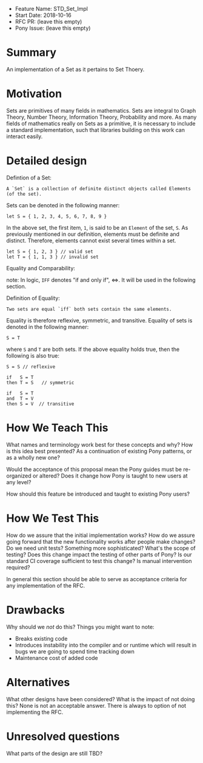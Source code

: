 - Feature Name: STD_Set_Impl
- Start Date: 2018-10-16
- RFC PR: (leave this empty)
- Pony Issue: (leave this empty)

# Summary

An implementation of a Set as it pertains to Set Thoery.

# Motivation

Sets are primitives of many fields in mathematics. Sets are integral to Graph Theory, Number Theory, Information Theory, Probability and more. As many fields of mathematics really on Sets as a primitive, it is necessary to include a standard implementation, such that libraries building on this work can interact easily.

# Detailed design

Defintion of a Set:  
```
A `Set` is a collection of definite distinct objects called Elements (of the set).
```
Sets can be denoted in the following manner:
```
let S = { 1, 2, 3, 4, 5, 6, 7, 8, 9 }
```
In the above set, the first item, `1`, is said to be an `Element` of the set, `S`. 
As previously mentioned in our definition, elements must be definite and distinct. Therefore, elements cannot exist several times within a set. 
```
let S = { 1, 2, 3 } // valid set
let T = { 1, 1, 3 } // invalid set
```


Equality and Comparability:

note: In logic, `IFF` denotes "if and only if", <=>. It will be used in the following section.

Definition of Equality:
```
Two sets are equal `iff` both sets contain the same elements.
```
Equality is therefore reflexive, symmetric, and transitive. Equality of sets is denoted in the following manner:
```
S = T
```
where `S` and `T` are both sets.
If the above equality holds true, then the following is also true:
```
S = S // reflexive

if   S = T 
then T = S   // symmetric

if   S = T
and  T = V
then S = V  // transitive
```


# How We Teach This

What names and terminology work best for these concepts and why? How is this idea best presented? As a continuation of existing Pony patterns, or as a wholly new one?

Would the acceptance of this proposal mean the Pony guides must be re-organized or altered? Does it change how Pony is taught to new users at any level?

How should this feature be introduced and taught to existing Pony users?

# How We Test This

How do we assure that the initial implementation works? How do we assure going forward that the new functionality works after people make changes? Do we need unit tests? Something more sophisticated? What's the scope of testing? Does this change impact the testing of other parts of Pony? Is our standard CI coverage sufficient to test this change? Is manual intervention required?

In general this section should be able to serve as acceptance criteria for any implementation of the RFC.

# Drawbacks

Why should we *not* do this? Things you might want to note:

* Breaks existing code
* Introduces instability into the compiler and or runtime which will result in bugs we are going to spend time tracking down
* Maintenance cost of added code

# Alternatives

What other designs have been considered? What is the impact of not doing this?
None is not an acceptable answer. There is always to option of not implementing the RFC.

# Unresolved questions

What parts of the design are still TBD?
